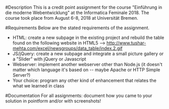 #Description
This is a credit point assignment for the course "Einführung in die moderne Webentwicklung" at the Informatica Feminale 2018. The course took place from August 6-8, 2018 at Universität Bremen.

#Requirements
Below are the stated requirements of the assignment.

- HTML: create a new subpage in the existing project and rebuild the table found on the following website in HTML5 --> http://www.tushar-mehta.com/excel/newsgroups/data_table/index.2.gif
- JS/jQuery: create a new subpage and integrate a small picture gallery or a "Slider" with jQuery or Javascript
- Webserver: implement another webserver other than Node.js (it doesn't matter which language it's based on -- maybe Apache or HTTP Simple Server?)
- Your choice: program any other kind of enhancement that relates the what we learned in class

#Documentation
For all assignments: document how you came to your solution in pointform and/or with screenshots!

